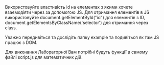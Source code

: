 Використовуйте властивість id на елементах з якими хочете взаємодіяти через за допомогою JS.
Для отримання елементів в JS використовуйте document.getElementById("id") для елементів з ID, document.getElementsByClassName('selector') для отримання через class.

Уважно передивіться та дослідіть папку example та подивіться як там JS працює з DOM.

Для виконання Лабораторної Вам потрібні будуть функції в самому файлі script.js для математичних дій.
